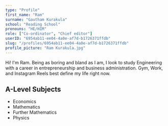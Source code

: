 ```yaml
---
type: "Profile"
first_name: "Ram"
surname: "Gautham Kurakula"
school: "Reading School"
pronouns: "HE/HIM"
role: ["Co-ordinator", "Chief editor"]
userID: "6954ab11-ee04-4a0e-af7d-b1726371ffdb"
slug: "/profiles/6954ab11-ee04-4a0e-af7d-b1726371ffdb"
profile_picture: "Ram Kurakula.jpg"
---
```


Hi! I'm Ram. Being as boring and bland as I am, I look to study Engineering with a career in entrepreneurship and business administration. Gym, Work, and Instagram Reels best define my life right now.

## A-Level Subjects

- Economics
- Mathematics
- Further Mathematics
- Physics
